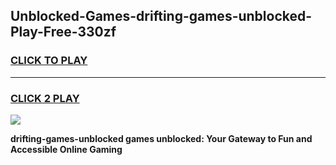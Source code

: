 
## Unblocked-Games-drifting-games-unblocked-Play-Free-330zf
<h3>
<a href="https://premium76.site?title=drifting-games-unblocked&ref=21A">CLICK TO PLAY</a></h3>
<hr>

<h3>
<a href="https://premium76.site?title=drifting-games-unblocked&ref=21A">CLICK 2 PLAY</a>
  
</h3>

<a href="https://premium76.site?title=drifting-games-unblocked&ref=21A"><img src="https://clearcache.store/games.png"></a>


**drifting-games-unblocked games unblocked: Your Gateway to Fun and Accessible Online Gaming**
